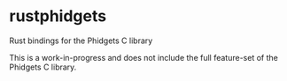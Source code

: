 # rustphidgets
Rust bindings for the Phidgets C library

This is a work-in-progress and does not include the full feature-set of the Phidgets C library.
